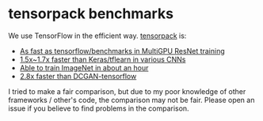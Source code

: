 
# tensorpack benchmarks

We use TensorFlow in the efficient way. [tensorpack](https://github.com/ppwwyyxx/tensorpack) is:

* [As fast as tensorflow/benchmarks in MultiGPU ResNet training](ResNet-MultiGPU/)
* [1.5x~1.7x faster than Keras/tflearn in various CNNs](other-wrappers/)
* [Able to train ImageNet in about an hour](ResNet-Horovod/)
* [2.8x faster than DCGAN-tensorflow](DCGAN/)


I tried to make a fair comparison, but due to my poor knowledge of other frameworks / other's code, the comparison may not be fair.
Please open an issue if you believe to find problems in the comparison.
